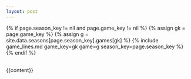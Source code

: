 ```yaml
---
layout: post
---
```


{% if page.season_key != nil and page.game_key != nil %}
{% assign gk = page.game_key %}
{% assign g = site.data.seasons[page.season_key].games[gk] %}
{% include game_lines.md game_key=gk game=g season_key=page.season_key %}
{% endif %}

<br/>
{{content}}